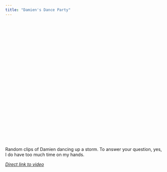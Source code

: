 ```yaml
---
title: "Damien's Dance Party"
---
```

<p><object width="480" height="385"><param name="movie" value="https://www.youtube.com/v/Wj9hZtBsqVk&hl=en&fs=1&rel=0&color1=0x3a3a3a&color2=0x999999"></param><param name="allowFullScreen" value="true"></param><param name="allowscriptaccess" value="always"></param><embed src="https://www.youtube.com/v/Wj9hZtBsqVk&hl=en&fs=1&rel=0&color1=0x3a3a3a&color2=0x999999" type="application/x-shockwave-flash" allowscriptaccess="always" allowfullscreen="true" width="480" height="385"></embed></object></p>
<p>Random clips of Damien dancing up a storm.  To answer your question, yes, I do have too much time on my hands.</p>
<p><em><a href="https://www.youtube.com/watch?v=Wj9hZtBsqVk">Direct link to video</a></em></p>
